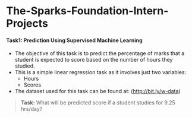 # The-Sparks-Foundation-Intern-Projects

#### **Task1:** Prediction Using Supervised Machine Learning
- The objective of this task is to predict the percentage of marks that a student is expected to score based on the number of hours they studied.
- This is a simple linear regression task as it involves just two variables:
  * Hours 
  * Scores 
- The dataset used for this task can be found at: (http://bit.ly/w-data)

 > **Task:** What will be predicted score if a student studies for 9.25 hrs/day?
